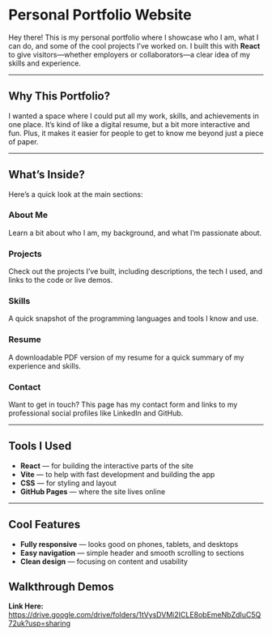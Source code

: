 # Personal Portfolio Website

Hey there! This is my personal portfolio where I showcase who I am, what I can do, and some of the cool projects I’ve worked on. I built this with **React** to give visitors—whether employers or collaborators—a clear idea of my skills and experience.

---

## Why This Portfolio?

I wanted a space where I could put all my work, skills, and achievements in one place. It’s kind of like a digital resume, but a bit more interactive and fun. Plus, it makes it easier for people to get to know me beyond just a piece of paper.

---

## What’s Inside?

Here’s a quick look at the main sections:

### About Me
Learn a bit about who I am, my background, and what I’m passionate about.

### Projects
Check out the projects I’ve built, including descriptions, the tech I used, and links to the code or live demos.

### Skills
A quick snapshot of the programming languages and tools I know and use.

### Resume
A downloadable PDF version of my resume for a quick summary of my experience and skills.

### Contact
Want to get in touch? This page has my contact form and links to my professional social profiles like LinkedIn and GitHub.

---

## Tools I Used

- **React** — for building the interactive parts of the site  
- **Vite** — to help with fast development and building the app  
- **CSS** — for styling and layout  
- **GitHub Pages** — where the site lives online  

---

## Cool Features

- **Fully responsive** — looks good on phones, tablets, and desktops  
- **Easy navigation** — simple header and smooth scrolling to sections  
- **Clean design** — focusing on content and usability  

## Walkthrough Demos

**Link Here:** https://drive.google.com/drive/folders/1tVysDVMi2ICLE8obEmeNbZdIuC5Q72uk?usp=sharing
